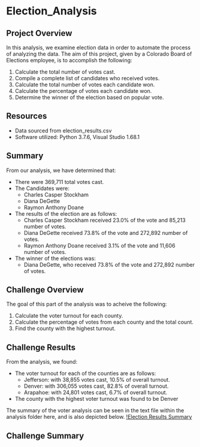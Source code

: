 # Election_Analysis

## Project Overview
In this analysis, we examine election data in order to automate the process of analyzing the data. The aim of this project, given by a Colorado Board of Elections employee, is to accomplish the following:

1. Calculate the total number of votes cast.
2. Compile a complete list of candidates who received votes.
3. Calculate the total number of votes each candidate won.
4. Calculate the percentage of votes each candidate won.
5. Determine the winner of the election based on popular vote. 

## Resources
- Data sourced from election_results.csv
- Software utilized: Python 3.7.6, Visual Studio 1.68.1

## Summary
From our analysis, we have determined that:
 - There were 369,711 total votes cast.
 - The Candidates were:
    - Charles Casper Stockham
    - Diana DeGette
    - Raymon Anthony Doane
 - The results of the election are as follows:
    - Charles Casper Stockham received 23.0% of the vote and 85,213 number of votes.
    - Diana DeGette received 73.8% of the vote and 272,892 number of votes.
    - Raymon Anthony Doane received 3.1% of the vote and 11,606 number of votes.
  - The winner of the elections was:
     - Diana DeGette, who received 73.8% of the vote and 272,892 number of votes.


## Challenge Overview
The goal of this part of the analysis was to acheive the following:

1. Calculate the voter turnout for each county.
2. Calculate the percentage of votes from each county and the total count.
3. Find the county with the highest turnout.

## Challenge Results
From the analysis, we found:
- The voter turnout for each of the counties are as follows:
  - Jefferson: with 38,855 votes cast, 10.5% of overall turnout.
  - Denver: with 306,055 votes cast, 82.8% of overall turnout.
  - Arapahoe: with 24,801 votes cast,  6.7% of overall turnout.
- The county with the highest voter turnout was found to be Denver

The summary of the voter analysis can be seen in the text file within the analysis folder here, and is also depicted below.
[!Election Results Summary](https://github.com/chichi-ugo/election_analysis/blob/main/Resources/election_results_txt.png?raw=true)

## Challenge Summary
